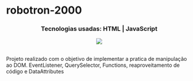 # robotron-2000
<div align="center">
<h3>Tecnologias usadas: HTML | JavaScript</h3>
</div>
<div align="center">
<img src="https://user-images.githubusercontent.com/104658429/223433893-a98b3a2e-b703-462f-9387-cdf5fe43cdb7.png">
</div>
<br>
<p>Projeto realizado com o objetivo de implementar a pratica de manipulação ao DOM.
EventListener, QuerySelector, Functions, reaproveitamento de código e DataAttributes</p>
